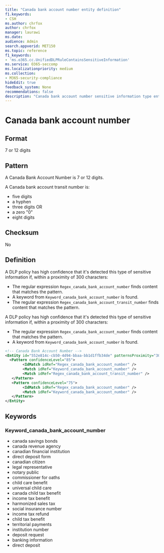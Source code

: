 ```yaml
---
title: "Canada bank account number entity definition"
f1.keywords:
- CSH
ms.author: chrfox
author: chrfox
manager: laurawi
ms.date:
audience: Admin
search.appverid: MET150
ms.topic: reference
f1_keywords:
- 'ms.o365.cc.UnifiedDLPRuleContainsSensitiveInformation'
ms.service: O365-seccomp
ms.localizationpriority: medium
ms.collection:
- M365-security-compliance
hideEdit: true
feedback_system: None
recommendations: false
description: "Canada bank account number sensitive information type entity definition."
---
```


# Canada bank account number

## Format

7 or 12 digits

## Pattern

A Canada Bank Account Number is 7 or 12 digits.

A Canada bank account transit number is:

- five digits
- a hyphen
- three digits
OR
- a zero "0"
- eight digits

## Checksum

No

## Definition

A DLP policy has high confidence that it's detected this type of sensitive information if, within a proximity of 300 characters:

- The regular expression `Regex_canada_bank_account_number` finds content that matches the pattern.
- A keyword from `Keyword_canada_bank_account_number` is found.
- The regular expression `Regex_canada_bank_account_transit_number` finds content that matches the pattern.

A DLP policy has high confidence that it's detected this type of sensitive information if, within a proximity of 300 characters:

- The regular expression `Regex_canada_bank_account_number` finds content that matches the pattern.
- A keyword from `Keyword_canada_bank_account_number` is found.

```xml
<!-- Canada Bank Account Number -->
<Entity id="552e814c-cb50-4d94-bbaa-bb1d1ffb34de" patternsProximity="300" recommendedConfidence="75">
  <Pattern confidenceLevel="85">
        <IdMatch idRef="Regex_canada_bank_account_number" />
        <Match idRef="Keyword_canada_bank_account_number" />
        <Match idRef="Regex_canada_bank_account_transit_number" />
   </Pattern>
   <Pattern confidenceLevel="75">
        <IdMatch idRef="Regex_canada_bank_account_number" />
        <Match idRef="Keyword_canada_bank_account_number" />
   </Pattern>
</Entity>
```

## Keywords

### Keyword_canada_bank_account_number

- canada savings bonds
- canada revenue agency
- canadian financial institution
- direct deposit form
- canadian citizen
- legal representative
- notary public
- commissioner for oaths
- child care benefit
- universal child care
- canada child tax benefit
- income tax benefit
- harmonized sales tax
- social insurance number
- income tax refund
- child tax benefit
- territorial payments
- institution number
- deposit request
- banking information
- direct deposit
